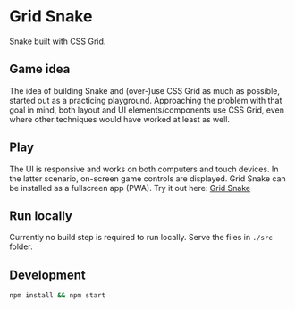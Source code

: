 # Grid Snake

Snake built with CSS Grid.

## Game idea

The idea of building Snake and (over-)use CSS Grid as much as possible, started out as a practicing playground. Approaching the problem with that goal in mind, both layout and UI elements/components use CSS Grid, even where other techniques would have worked at least as well.

## Play

The UI is responsive and works on both computers and touch devices. In the latter scenario, on-screen game controls are displayed. Grid Snake can be installed as a fullscreen app (PWA). Try it out here:
[Grid Snake](https://jouni.kantola.se/by-me/grid-snake/)

## Run locally

Currently no build step is required to run locally. Serve the files in `./src` folder.

## Development

```sh
npm install && npm start
```
